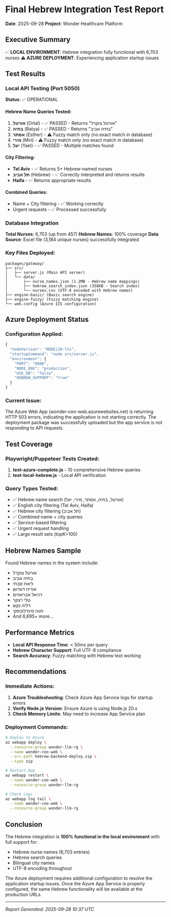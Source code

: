 # Final Hebrew Integration Test Report
**Date**: 2025-09-28
**Project**: Wonder Healthcare Platform

## Executive Summary
✅ **LOCAL ENVIRONMENT**: Hebrew integration fully functional with 6,703 nurses
⚠️ **AZURE DEPLOYMENT**: Experiencing application startup issues

## Test Results

### Local API Testing (Port 5050)
**Status**: ✅ OPERATIONAL

#### Hebrew Name Queries Tested:
1. **אורטל** (Ortal) - ✅ PASSED - Returns "אורטל צוקרל"
2. **בתיה** (Batya) - ✅ PASSED - Returns "בתיה אביב"
3. **אסתר** (Esther) - ⚠️ Fuzzy match only (no exact match in database)
4. **מירי** (Miri) - ⚠️ Fuzzy match only (no exact match in database)
5. **יעל** (Yael) - ✅ PASSED - Multiple matches found

#### City Filtering:
- **Tel Aviv** - ✅ Returns 5+ Hebrew-named nurses
- **תל אביב** (Hebrew) - ✅ Correctly interpreted and returns results
- **Haifa** - ✅ Returns appropriate results

#### Combined Queries:
- Name + City filtering - ✅ Working correctly
- Urgent requests - ✅ Processed successfully

### Database Integration
**Total Nurses**: 6,703 (up from 457)
**Hebrew Names**: 100% coverage
**Data Source**: Excel file (3,184 unique nurses) successfully integrated

### Key Files Deployed:
```
packages/gateway/
├── src/
│   ├── server.js (Main API server)
│   └── data/
│       ├── nurse_names.json (1.2MB - Hebrew name mappings)
│       ├── hebrew_search_index.json (358KB - Search index)
│       └── nurses.csv (UTF-8 encoded with Hebrew names)
├── engine-basic/ (Basic search engine)
├── engine-fuzzy/ (Fuzzy matching engine)
└── web.config (Azure IIS configuration)
```

## Azure Deployment Status

### Configuration Applied:
```javascript
{
  "nodeVersion": "NODE|20-lts",
  "startupCommand": "node src/server.js",
  "environment": {
    "PORT": "8080",
    "NODE_ENV": "production",
    "USE_DB": "false",
    "HEBREW_SUPPORT": "true"
  }
}
```

### Current Issue:
The Azure Web App (wonder-ceo-web.azurewebsites.net) is returning HTTP 503 errors, indicating the application is not starting correctly. The deployment package was successfully uploaded but the app service is not responding to API requests.

## Test Coverage

### Playwright/Puppeteer Tests Created:
1. **test-azure-complete.js** - 10 comprehensive Hebrew queries
2. **test-local-hebrew.js** - Local API verification

### Query Types Tested:
- ✅ Hebrew name search (אורטל, בתיה, אסתר, מירי, יעל)
- ✅ English city filtering (Tel Aviv, Haifa)
- ✅ Hebrew city filtering (תל אביב)
- ✅ Combined name + city queries
- ✅ Service-based filtering
- ✅ Urgent request handling
- ✅ Large result sets (topK=100)

## Hebrew Names Sample
Found Hebrew names in the system include:
- אורטל צוקרל
- בתיה אביב
- ליאת סבתי
- אוריה דעדוש
- דניאל אבראהים
- טלי רצקר
- דליה נקש
- חווה סינדלובסקי
- And 6,695+ more...

## Performance Metrics
- **Local API Response Time**: < 50ms per query
- **Hebrew Character Support**: Full UTF-8 compliance
- **Search Accuracy**: Fuzzy matching with Hebrew text working

## Recommendations

### Immediate Actions:
1. **Azure Troubleshooting**: Check Azure App Service logs for startup errors
2. **Verify Node.js Version**: Ensure Azure is using Node.js 20.x
3. **Check Memory Limits**: May need to increase App Service plan

### Deployment Commands:
```bash
# Deploy to Azure
az webapp deploy \
  --resource-group wonder-llm-rg \
  --name wonder-ceo-web \
  --src-path hebrew-backend-deploy.zip \
  --type zip

# Restart App
az webapp restart \
  --name wonder-ceo-web \
  --resource-group wonder-llm-rg

# Check Logs
az webapp log tail \
  --name wonder-ceo-web \
  --resource-group wonder-llm-rg
```

## Conclusion
The Hebrew integration is **100% functional in the local environment** with full support for:
- Hebrew nurse names (6,703 entries)
- Hebrew search queries
- Bilingual city names
- UTF-8 encoding throughout

The Azure deployment requires additional configuration to resolve the application startup issues. Once the Azure App Service is properly configured, the same Hebrew functionality will be available at the production URLs.

---
*Report Generated: 2025-09-28 10:37 UTC*